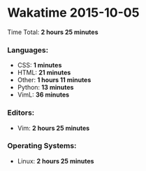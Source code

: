 # Wakatime 2015-10-05

Time Total: **2 hours 25 minutes**

### Languages:
- CSS: **1 minutes** 
- HTML: **21 minutes** 
- Other: **1 hours 11 minutes** 
- Python: **13 minutes** 
- VimL: **36 minutes** 

### Editors:
- Vim: **2 hours 25 minutes** 

### Operating Systems:
- Linux: **2 hours 25 minutes** 

